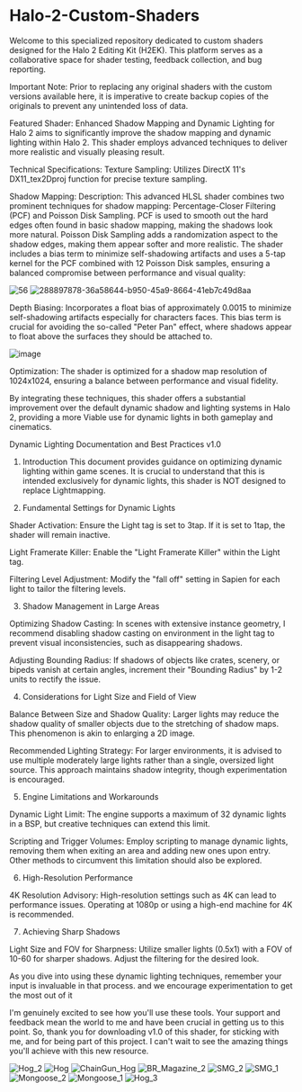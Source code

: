 # Halo-2-Custom-Shaders
Welcome to this specialized repository dedicated to custom shaders designed for the Halo 2 Editing Kit (H2EK). This platform serves as a collaborative space for shader testing, feedback collection, and bug reporting. 

Important Note: Prior to replacing any original shaders with the custom versions available here, it is imperative to create backup copies of the originals to prevent any unintended loss of data.

Featured Shader: Enhanced Shadow Mapping and Dynamic Lighting for Halo 2
aims to significantly improve the shadow mapping and dynamic lighting within Halo 2. This shader employs advanced techniques to deliver more realistic and visually pleasing result.

Technical Specifications:
Texture Sampling: Utilizes DirectX 11's DX11_tex2Dproj function for precise texture sampling.

Shadow Mapping: Description:
This advanced HLSL shader combines two prominent techniques for shadow mapping: 
Percentage-Closer Filtering (PCF) and Poisson Disk Sampling. PCF is used to 
smooth out the hard edges often found in basic shadow mapping, making the 
shadows look more natural. Poisson Disk Sampling adds a randomization aspect 
to the shadow edges, making them appear softer and more realistic. The shader 
includes a bias term to minimize self-shadowing artifacts and uses a 5-tap 
kernel for the PCF combined with 12 Poisson Disk samples, ensuring a balanced 
compromise between performance and visual quality:

![56](https://github.com/777Sev777/Halo-2-Custom-Shaders/assets/134644571/7eccdb21-1f7c-47a8-8261-b4038e7c261c)
![288897878-36a58644-b950-45a9-8664-41eb7c49d8aa](https://github.com/777Sev777/Halo-2-Custom-Shaders/assets/134644571/c60e7800-5bfd-4373-aed8-669f1bf4b296)


Depth Biasing: Incorporates a float bias of approximately 0.0015 to minimize self-shadowing artifacts especially for characters faces. This bias term is crucial for avoiding the so-called "Peter Pan" effect, where shadows appear to float above the surfaces they should be attached to.

![image](https://github.com/777Sev777/Halo-2-Custom-Shaders/assets/134644571/dd040878-6b0b-4734-be0d-750a38841570)

Optimization: The shader is optimized for a shadow map resolution of 1024x1024, ensuring a balance between performance and visual fidelity.

By integrating these techniques, this shader offers a substantial improvement over the default dynamic shadow and lighting systems in Halo 2, providing a more Viable use for dynamic lights in both gameplay and cinematics.


Dynamic Lighting Documentation and Best Practices v1.0

1. Introduction
This document provides guidance on optimizing dynamic lighting within game scenes. It is crucial to understand that this is intended exclusively for dynamic lights, this shader is NOT designed to replace Lightmapping.

2. Fundamental Settings for Dynamic Lights

Shader Activation: Ensure the Light tag is set to 3tap. If it is set to 1tap, the shader will remain inactive.

Light Framerate Killer: Enable the "Light Framerate Killer" within the Light tag.

Filtering Level Adjustment: Modify the "fall off" setting in Sapien for each light to tailor the filtering levels.

3. Shadow Management in Large Areas

Optimizing Shadow Casting: In scenes with extensive instance geometry, I recommend disabling shadow casting on environment in the light tag to prevent visual inconsistencies,
such as disappearing shadows. 

Adjusting Bounding Radius: If shadows of objects like crates, scenery, or bipeds vanish at certain angles,
increment their "Bounding Radius" by 1-2 units to rectify the issue.

4. Considerations for Light Size and Field of View

Balance Between Size and Shadow Quality: Larger lights may reduce the shadow quality of smaller objects due to the stretching of shadow maps. This phenomenon is akin to enlarging a 2D image. 

Recommended Lighting Strategy: For larger environments, it is advised to use multiple moderately large lights rather than a single, oversized light source. This approach maintains shadow integrity, though experimentation is encouraged.


5. Engine Limitations and Workarounds

Dynamic Light Limit: The engine supports a maximum of 32 dynamic lights in a BSP, but creative techniques can extend this limit.

Scripting and Trigger Volumes: Employ scripting to manage dynamic lights, removing them when exiting an area and adding new ones upon entry. Other methods to circumvent this limitation should also be explored.

6. High-Resolution Performance

4K Resolution Advisory: High-resolution settings such as 4K can lead to performance issues. Operating at 1080p or using a high-end machine for 4K is recommended.


7. Achieving Sharp Shadows

Light Size and FOV for Sharpness: Utilize smaller lights (0.5x1) with a FOV of 10-60 for sharper shadows. Adjust the filtering for the desired look.

As you dive into using these dynamic lighting techniques, remember your input is invaluable in that process. and we encourage experimentation to get the most out of it

I'm genuinely excited to see how you'll use these tools. 
Your support and feedback mean the world to me and have been crucial in getting us to this point. So, thank you for downloading v1.0 of this shader, for sticking with me, and for being part of this project. I can't wait to see the amazing things you'll achieve with this new resource.

![Hog_2](https://github.com/777Sev777/Halo-2-Custom-Shaders/assets/134644571/eea0e6a8-5fe9-49ef-93c3-058c27322c54)
![Hog](https://github.com/777Sev777/Halo-2-Custom-Shaders/assets/134644571/9edf4781-5963-4904-b170-363c31214eb5)
![ChainGun_Hog](https://github.com/777Sev777/Halo-2-Custom-Shaders/assets/134644571/9a17200c-94c9-443b-907a-63245fa73a6d)
![BR_Magazine_2](https://github.com/777Sev777/Halo-2-Custom-Shaders/assets/134644571/070e4a9d-84ee-4646-af89-e30a99d907fe)
![SMG_2](https://github.com/777Sev777/Halo-2-Custom-Shaders/assets/134644571/6692668e-0769-43d4-84e0-7d187ca0673d)
![SMG_1](https://github.com/777Sev777/Halo-2-Custom-Shaders/assets/134644571/dae93273-9f77-4de3-9cd7-479340f226d6)
![Mongoose_2](https://github.com/777Sev777/Halo-2-Custom-Shaders/assets/134644571/7bc9363d-f263-45e4-baae-1bddb108dc26)
![Mongoose_1](https://github.com/777Sev777/Halo-2-Custom-Shaders/assets/134644571/44c317e9-965d-4016-804e-a4753efdd3d0)
![Hog_3](https://github.com/777Sev777/Halo-2-Custom-Shaders/assets/134644571/1bde6309-ee62-454c-b743-e49d65ddcba8)

